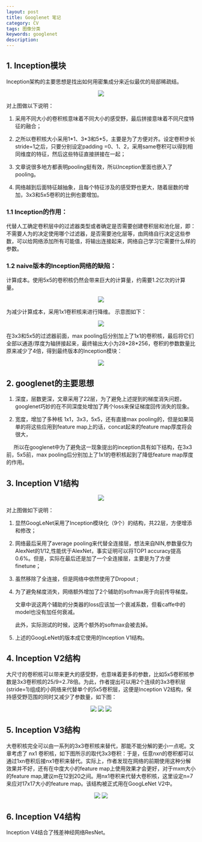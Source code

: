 ```yaml
---
layout: post
title: Googlenet 笔记
category: CV
tags: 图像分类
keywords: googlenet
description:
---
```


## 1. Inception模块

Inception架构的主要思想是找出如何用密集成分来近似最优的局部稀疏结。

<center>

<img src="https://raw.githubusercontent.com/chiemon/chiemon.github.io/master/img/GoogleNet/1.png">

</center>

对上图做以下说明：

1. 采用不同大小的卷积核意味着不同大小的感受野，最后拼接意味着不同尺度特征的融合；

2. 之所以卷积核大小采用1\*1、3\*3和5\*5，主要是为了方便对齐。设定卷积步长stride=1之后，只要分别设定padding =0、1、2，采用same卷积可以得到相同维度的特征，然后这些特征直接拼接在一起；

3. 文章说很多地方都表明pooling挺有效，所以Inception里面也嵌入了pooling。

4. 网络越到后面特征越抽象，且每个特征涉及的感受野也更大，随着层数的增加，3x3和5x5卷积的比例也要增加。

### 1.1 Inception的作用：

代替人工确定卷积层中的过滤器类型或者确定是否需要创建卷积层和池化层，即：不需要人为的决定使用哪个过滤器，是否需要池化层等，由网络自行决定这些参数，可以给网络添加所有可能值，将输出连接起来，网络自己学习它需要什么样的参数。

### 1.2 naive版本的Inception网络的缺陷：

计算成本。使用5x5的卷积核仍然会带来巨大的计算量，约需要1.2亿次的计算量。

<center>

<img src="https://raw.githubusercontent.com/chiemon/chiemon.github.io/master/img/GoogleNet/2.png">

</center>

为减少计算成本，采用1x1卷积核来进行降维。 示意图如下：

<center>

<img src="https://raw.githubusercontent.com/chiemon/chiemon.github.io/master/img/GoogleNet/3.png">

</center>

在3x3和5x5的过滤器前面，max pooling后分别加上了1x1的卷积核，最后将它们全部以通道/厚度为轴拼接起来，最终输出大小为28\*28\*256，卷积的参数数量比原来减少了4倍，得到最终版本的Inception模块：

<center>

<img src="https://raw.githubusercontent.com/chiemon/chiemon.github.io/master/img/GoogleNet/4.png">

</center>

## 2. googlenet的主要思想

1. 深度，层数更深，文章采用了22层，为了避免上述提到的梯度消失问题，googlenet巧妙的在不同深度处增加了两个loss来保证梯度回传消失的现象。

2. 宽度，增加了多种核 1x1，3x3，5x5，还有直接max pooling的，但是如果简单的将这些应用到feature map上的话，concat起来的feature map厚度将会很大，

&nbsp;&nbsp;&nbsp;&nbsp;
所以在googlenet中为了避免这一现象提出的inception具有如下结构，在3x3前，5x5前，max pooling后分别加上了1x1的卷积核起到了降低feature map厚度的作用。

## 3. Inception V1结构

<center>

<img src="https://raw.githubusercontent.com/chiemon/chiemon.github.io/master/img/GoogleNet/5.png">

</center>

对上图做如下说明：

1. 显然GoogLeNet采用了Inception模块化（9个）的结构，共22层，方便增添和修改；
2. 网络最后采用了average pooling来代替全连接层，想法来自NIN,参数量仅为AlexNet的1/12,性能优于AlexNet，事实证明可以将TOP1 accuracy提高0.6%。但是，实际在最后还是加了一个全连接层，主要是为了方便finetune；

3. 虽然移除了全连接，但是网络中依然使用了Dropout ;

4. 为了避免梯度消失，网络额外增加了2个辅助的softmax用于向前传导梯度。

    文章中说这两个辅助的分类器的loss应该加一个衰减系数，但看caffe中的model也没有加任何衰减。

    此外，实际测试的时候，这两个额外的softmax会被去掉。
5. 上述的GoogLeNet的版本成它使用的Inception V1结构。

## 4. Inception V2结构

大尺寸的卷积核可以带来更大的感受野，也意味着更多的参数，比如5x5卷积核参数是3x3卷积核的25/9=2.78倍。为此，作者提出可以用2个连续的3x3卷积层(stride=1)组成的小网络来代替单个的5x5卷积层，这便是Inception V2结构，保持感受野范围的同时又减少了参数量，如下图：

<center>

<img src="https://raw.githubusercontent.com/chiemon/chiemon.github.io/master/img/GoogleNet/6.png">


<img src="https://raw.githubusercontent.com/chiemon/chiemon.github.io/master/img/GoogleNet/7.png">

<img src="https://raw.githubusercontent.com/chiemon/chiemon.github.io/master/img/GoogleNet/9.png">

</center>

## 5. Inception V3结构

大卷积核完全可以由一系列的3x3卷积核来替代，那能不能分解的更小一点呢。文章考虑了 nx1 卷积核，如下图所示的取代3x3卷积：于是，任意nxn的卷积都可以通过1xn卷积后接nx1卷积来替代。实际上，作者发现在网络的前期使用这种分解效果并不好，还有在中度大小的feature map上使用效果才会更好，对于mxm大小的feature map,建议m在12到20之间。用nx1卷积来代替大卷积核，这里设定n=7来应对17x17大小的feature map。该结构被正式用在GoogLeNet V2中。

<center>

<img src="https://raw.githubusercontent.com/chiemon/chiemon.github.io/master/img/GoogleNet/8.png">

<img src="https://raw.githubusercontent.com/chiemon/chiemon.github.io/master/img/GoogleNet/10.png">

</center>

## 6. Inception V4结构

Inception V4结合了残差神经网络ResNet。